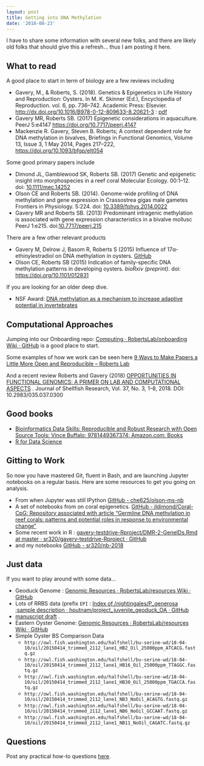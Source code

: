 ```yaml
---
layout: post
title: Getting into DNA Methylation
date: '2018-08-23'
---
```



I have to share some information with several new folks, and there are likely old folks that should give this a refresh… thus I am posting it here. 

## What to read
A good place to start in term of biology are a few reviews including

- Gavery, M., & Roberts, S. (2018). Genetics & Epigenetics in Life History and Reproduction: Oysters. In M. K. Skinner (Ed.), Encyclopedia of Reproduction. vol. 6, pp. 736–742. Academic Press: Elsevier. http://dx.doi.org/10.1016/B978-0-12-809633-8.20621-3 : [pdf](http://eagle.fish.washington.edu/whale/pub/C20621.pdf)
- Gavery MR, Roberts SB. (2017) Epigenetic considerations in aquaculture. PeerJ 5:e4147 https://doi.org/10.7717/peerj.4147
- Mackenzie R. Gavery, Steven B. Roberts; A context dependent role for DNA methylation in bivalves, Briefings in Functional Genomics, Volume 13, Issue 3, 1 May 2014, Pages 217–222, https://doi.org/10.1093/bfgp/elt054

Some good primary papers include

- Dimond JL, Gamblewood SK, Roberts SB. (2017) Genetic and epigenetic insight into morphospecies in a reef coral Molecular Ecology. 00:1–12. doi: [10.1111/mec.14252](http://dx.doi.org/10.1111/mec.14252)
- Olson CE and Roberts SB. (2014). Genome-wide profiling of DNA methylation and gene expression in Crassostrea gigas male gametes Frontiers in Physiology. 5:224. doi: [10.3389/fphys.2014.0022](http://journal.frontiersin.org/Journal/10.3389/fphys.2014.00224/abstract)
- Gavery MR and Roberts SB. (2013) Predominant intragenic methylation is associated with gene expression characteristics in a bivalve mollusc PeerJ 1:e215. doi:[10.7717/peerj.215](https://peerj.com/articles/215/)


There are a few other relevant products

- Gavery M, Delrow J, Basom R, Roberts S (2015) Influence of 17α-ethinylestradiol on DNA methylation in oysters. [GitHub](https://github.com/sr320/paper-Oyster-EE2/blob/master/README.md)
- Olson CE, Roberts SB (2015) Indication of family-specific DNA methylation patterns in developing oysters. *bioRxiv (preprint)*.  doi: https://doi.org/10.1101/012831


If you are looking for an older deep dive.

- NSF Award: [DNA methylation as a mechanism to increase adaptive potential in invertebrates](https://figshare.com/articles/DNA_methylation_as_a_mechanism_to_increase_adaptive_potential_in_invertebrates/97107/1)

## Computational Approaches
Jumping into our Onboarding repo: [Computing · RobertsLab/onboarding Wiki · GitHub](https://github.com/RobertsLab/onboarding/wiki/Computing) is a good place to start.

Some examples of how we work can be seen here [9 Ways to Make Papers a Little More Open and Reproducible – Roberts Lab](https://faculty.washington.edu/sr320/?p=11381)

And a recent review
Roberts and Gavery (2018) [OPPORTUNITIES IN FUNCTIONAL GENOMICS: A PRIMER ON LAB AND COMPUTATIONAL ASPECTS](http://eagle.fish.washington.edu/whale/pub/jsr37309_1r8rd0.pdf) . Journal of Shellfish Research, Vol. 37, No. 3, 1–8, 2018. DOI: 10.2983/035.037.0300

## Good books
- [Bioinformatics Data Skills: Reproducible and Robust Research with Open Source Tools: Vince Buffalo: 9781449367374: Amazon.com: Books](https://www.amazon.com/Bioinformatics-Data-Skills-Reproducible-Research/dp/1449367372/ref=mt_paperback?_encoding=UTF8&me=&qid=)
- [R for Data Science](http://r4ds.had.co.nz/)

## Gitting to Work
So now you have mastered Git, fluent in Bash, and are launching Jupyter notebooks on a regular basis. Here are some resources to get you going on analysis.

- From when Jupyter was still IPython [GitHub - che625/olson-ms-nb](https://github.com/che625/olson-ms-nb)
- A set of notebooks from on coral epigenetics. [GitHub - jldimond/Coral-CpG: Repository associated with article “Germline DNA methylation in reef corals: patterns and potential roles in response to environmental change”](https://github.com/jldimond/Coral-CpG/)
- Some recent work in R : [gavery-testdrive-Rproject/DMR-2-GeneIDs.Rmd at master · sr320/gavery-testdrive-Rproject · GitHub](https://github.com/sr320/gavery-testdrive-Rproject/blob/master/scripts/DMR-2-GeneIDs.Rmd)
- and my notebooks [GitHub - sr320/nb-2018](https://github.com/sr320/nb-2018)


## Just data
If you want to play around with some data…

- Geoduck Genome : [Genomic Resources · RobertsLab/resources Wiki · GitHub](https://github.com/RobertsLab/resources/wiki/Genomic-Resources#panopea-generosa)
- Lots of RRBS data (prefix `EPI` : [Index of /nightingales/P_generosa](http://owl.fish.washington.edu/nightingales/P_generosa/) ;[sample description · hputnam/project_juvenile_geoduck_OA · GitHub](https://github.com/hputnam/project_juvenile_geoduck_OA/blob/master/Setup_Notes/Sample_List.csv)
- [manuscript draft](https://www.authorea.com/users/73479/articles/117835-environmental-memory-through-dynamic-dna-methylation-provides-acclimatization-of-geoduck-clams-to-ocean-acidification/_show_article) .   
- Eastern Oyster Genome: [Genomic Resources · RobertsLab/resources Wiki · GitHub](https://github.com/RobertsLab/resources/wiki/Genomic-Resources#crassostrea-virginica)
- Simple Oyster BS Comparison Data
	- `http://owl.fish.washington.edu/halfshell/bu-serine-wd/18-04-10/oil/20150414_trimmed_2112_lane1_HB2_Oil_25000ppm_ATCACG.fastq.gz`
	- `http://owl.fish.washington.edu/halfshell/bu-serine-wd/18-04-10/oil/20150414_trimmed_2112_lane1_HB16_Oil_25000ppm_TTAGGC.fastq.gz`
	- `http://owl.fish.washington.edu/halfshell/bu-serine-wd/18-04-10/oil/20150414_trimmed_2112_lane1_HB30_Oil_25000ppm_TGACCA.fastq.gz`
	- `http://owl.fish.washington.edu/halfshell/bu-serine-wd/18-04-10/oil/20150414_trimmed_2112_lane1_NB3_NoOil_ACAGTG.fastq.gz`
	- `http://owl.fish.washington.edu/halfshell/bu-serine-wd/18-04-10/oil/20150414_trimmed_2112_lane1_NB6_NoOil_GCCAAT.fastq.gz`
	- `http://owl.fish.washington.edu/halfshell/bu-serine-wd/18-04-10/oil/20150414_trimmed_2112_lane1_NB11_NoOil_CAGATC.fastq.gz`


## Questions
Post any practical how-to questions [here](https://github.com/RobertsLab/resources/issues/new).
